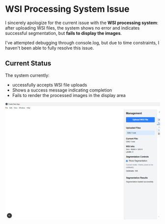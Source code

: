 # WSI Processing System Issue

I sincerely apologize for the current issue with the **WSI processing system**: after uploading WSI files, the system shows no error and indicates successful segmentation, but **fails to display the images**.

I've attempted debugging through console.log, but due to time constraints, I haven't been able to fully resolve this issue.

## Current Status

The system currently:

* uccessfully accepts WSI file uploads
* Shows a success message indicating completion
* Fails to render the processed images in the display area


![Error Display](./image/error.png)
